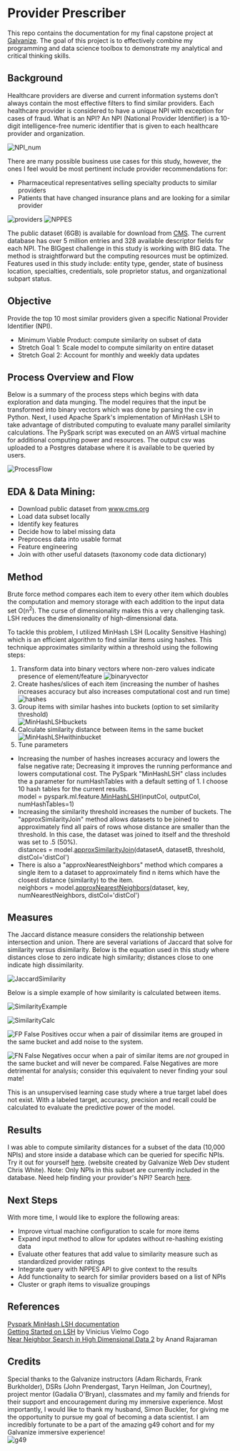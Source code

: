 # Provider Prescriber
This repo contains the documentation for my final capstone project at [Galvanize](https://www.galvanize.com/denver-platte/data-science#curriculum). The goal of this project is to effectively combine my programming and data science toolbox to demonstrate my analytical and critical thinking skills.

## Background
Healthcare providers are diverse and current information systems don’t always contain the most effective filters to find similar providers. Each healthcare provider is considered to have a unique NPI with exception for cases of fraud. What is an NPI? An NPI (National Provider Identifier) is a 10-digit intelligence-free numeric identifier that is given to each healthcare provider and organization.

![NPI_num](/images/NPI_num.jpg)

There are many possible business use cases for this study, however, the ones I feel would be most pertinent include provider recommendations for:
* Pharmaceutical representatives selling specialty products to similar providers
* Patients that have changed insurance plans and are looking for a similar provider

![providers](/images/providers.jpg) ![NPPES](/images/NPPES.png)

The public dataset (6GB) is available for download from [CMS](https://www.cms.gov/Regulations-and-Guidance/Administrative-Simplification/NationalProvIdentStand/DataDissemination.html). The current database has over 5 million entries and 328 available descriptor fields for each NPI. The BIGgest challenge in this study is working with BIG data. The method is straightforward but the computing resources must be optimized. Features used in this study include: entity type, gender, state of business location, specialties, credentials, sole proprietor status, and organizational subpart status.

## Objective
Provide the top 10 most similar providers given a specific National Provider Identifier (NPI).
* Minimum Viable Product: compute similarity on subset of data
* Stretch Goal 1: Scale model to compute similarity on entire dataset
* Stretch Goal 2:  Account for monthly and weekly data updates

## Process Overview and Flow
Below is a summary of the process steps which begins with data exploration and data munging. The model requires that the input be transformed into binary vectors which was done by parsing the csv in Python. Next, I used Apache Spark's implementation of MinHash LSH to take advantage of distributed computing to evaluate many parallel similarity calculations. The PySpark script was executed on an AWS virtual machine for additional computing power and resources. The output csv was uploaded to a Postgres database where it is available to be queried by users.

![ProcessFlow](/images/ProcessFlow.png)

## EDA & Data Mining:  
* Download public dataset from www.cms.org
* Load data subset locally
* Identify key features
* Decide how to label missing data
* Preprocess data into usable format
* Feature engineering
* Join with other useful datasets (taxonomy code data dictionary)

## Method
Brute force method compares each item to every other item which doubles the computation and memory storage with each addition to the input data set O(n<sup>2</sup>). The curse of dimensionality makes this a very challenging task. LSH reduces the dimensionality of high-dimensional data.

To tackle this problem, I utilized MinHash LSH (Locality Sensitive Hashing) which is an efficient algorithm to find similar items using hashes. This technique approximates similarity within a threshold using the following steps:
1. Transform data into binary vectors where non-zero values indicate presence of element/feature
![binaryvector](/images/binaryvector.png)
2. Create hashes/slices of each item (increasing the number of hashes increases accuracy but also increases computational cost and run time)
![hashes](/images/hashes.png)
3. Group items with similar hashes into buckets (option to set similarity threshold)  
![MinHashLSHbuckets](/images/MinHashLSHbuckets.png)
4. Calculate similarity distance between items in the same bucket  
![MinHashLSHwithinbucket](/images/MinHashLSHwithinbucket.png)
5. Tune parameters  
* Increasing the number of hashes increases accuracy and lowers the false negative rate;  Decreasing it improves the running performance and lowers computational cost. The PySpark "MinHashLSH" class includes the a parameter for numHashTables with a default setting of 1. I choose 10 hash tables for the current results.  
model = pyspark.ml.feature.[MinHashLSH](http://spark.apache.org/docs/2.2.0/api/python/pyspark.ml.html?highlight=minhash%20lsh#pyspark.ml.feature.MinHashLSH)(inputCol, outputCol, numHashTables=1)
* Increasing the similarity threshold increases the number of buckets. The "approxSimilarityJoin" method allows datasets to be joined to approximately find all pairs of rows whose distance are smaller than the threshold. In this case, the dataset was joined to itself and the threshold was set to .5 (50%).   
distances = model.[approxSimilarityJoin](http://spark.apache.org/docs/2.2.0/api/python/pyspark.ml.html?highlight=minhash%20lsh#pyspark.ml.feature.MinHashLSHModel.approxSimilarityJoin)(datasetA, datasetB, threshold, distCol='distCol')  
* There is also a "approxNearestNeighbors" method which compares a single item to a dataset to approximately find n items which have the closest distance (similarity) to the item.   
neighbors = model.[approxNearestNeighbors](http://spark.apache.org/docs/2.2.0/api/python/pyspark.ml.html?highlight=minhash%20lsh#pyspark.ml.feature.MinHashLSHModel.approxNearestNeighbors)(dataset, key, numNearestNeighbors, distCol='distCol')  

## Measures
The Jaccard distance measure considers the relationship between intersection and union. There are several variations of Jaccard that solve for similarity versus disimilarity. Below is the equation used in this study where distances close to zero indicate high similarity; distances close to one indicate high dissimilarity.

![JaccardSimilarity](/images/JaccardSimilarity.png)

Below is a simple example of how similarity is calculated between items.

![SimilarityExample](/images/SimilarityExample.png)

![SimilarityCalc](/images/SimilarityCalc.png)

![FP](/images/FP.png)
False Positives occur when a pair of dissimilar items are grouped in the same bucket and add noise to the system.

![FN](/images/FN.png)
False Negatives occur when a pair of similar items are *not* grouped in the same bucket and will never be compared. False Negatives are more detrimental for analysis; consider this equivalent to never finding your soul mate!

This is an unsupervised learning case study where a true target label does not exist. With a labeled target, accuracy, precision and recall could be calculated to evaluate the predictive power of the model.

## Results
I was able to compute similarity distances for a subset of the data (10,000 NPIs) and store inside a database which can be queried for specific NPIs. Try it out for yourself [here](https://buckler-pcd.firebaseapp.com/). (website created by Galvanize Web Dev student Chris White). Note: Only NPIs in this subset are currently included in the database. Need help finding your provider's NPI? Search [here](https://npiregistry.cms.hhs.gov/registry/).

## Next Steps
With more time, I would like to explore the following areas:
* Improve virtual machine configuration to scale for more items
* Expand input method to allow for updates without re-hashing existing data
* Evaluate other features that add value to similarity measure such as standardized provider ratings
* Integrate query with NPPES API to give context to the results
* Add functionality to search for similar providers based on a list of NPIs
* Cluster or graph items to visualize groupings

## References
[Pyspark MinHash LSH documentation](http://spark.apache.org/docs/2.2.0/api/python/pyspark.ml.html?highlight=minhash%20lsh#pyspark.ml.feature.MinHashLSH)  
[Getting Started on LSH](http://homepages.lasige.di.fc.ul.pt/~vielmo/notes/2016_11_18_navtalk_lsh.pdf) by Vinicius Vielmo Cogo  
[Near Neighbor Search in High Dimensional Data 2](https://web.stanford.edu/class/cs345a/slides/05-LSH.pdf) by Anand Rajaraman  

## Credits
Special thanks to the Galvanize instructors (Adam Richards, Frank Burkholder), DSRs (John Prendergast, Taryn Heilman, Jon Courtney), project mentor (Gadalia O'Bryan), classmates and my family and friends for their support and encouragement during my immersive experience. Most importantly, I would like to thank my husband, Simon Buckler, for giving me the opportunity to pursue my goal of becoming a data scientist. I am incredibly fortunate to be a part of the amazing g49 cohort and for my Galvanize immersive experience!  
![g49](/images/g49.png)

